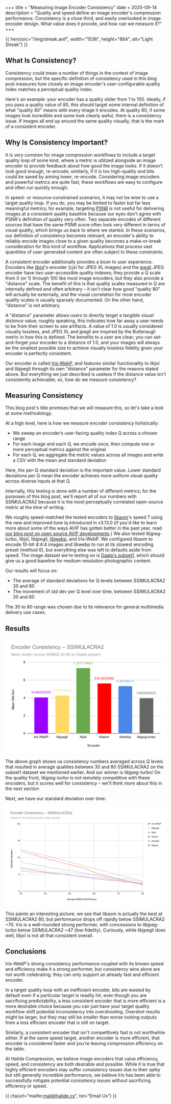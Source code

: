 +++
title = "Measuring Image Encoder Consistency"
date = 2025-09-14
description = "Quality and speed define an image encoder's compression performance. Consistency is a close third, and easily overlooked in image encoder design. What value does it provide, and how can we measure it?"
+++

{{ hero(src="/img/streak.avif", width="1536", height="864", alt="Light Streak") }}

## What Is Consistency?

Consistency could mean a number of things in the context of image compression, but the specific definition of consistency used in this blog post measures how closely an image encoder's user-configurable quality index matches a perceptual quality index.

Here's an example: your encoder has a quality slider from 1 to 100. Ideally, if you pass a quality value of 80, this should target some internal definition of what "quality 80" means with every image it encodes. At quality 80, if some images look incredible and some look clearly awful, there is a consistency issue. If images all end up around the same quality visually, that is the mark of a consistent encoder.

## Why Is Consistency Important?

It is very common for image compression workflows to include a target quality loop of some kind, where a metric is utilized alongside an image encoder to provide feedback about how good the image looks. If it doesn't look good enough, re-encode; similarly, if it is too high-quality and bits could be saved by aiming lower, re-encode. Considering image encoders and powerful metrics are quite fast, these workflows are easy to configure and often run quickly enough.

In speed- or resource-constrained scenarios, it may not be wise to use a target quality loop. If you do, you may be limited to faster but far less meaningful metrics; for example, targeting [PSNR](https://wiki.x266.mov/docs/metrics/PSNR) is not useful for delivering images at a consistent quality baseline because our eyes don't agree with PSNR's definition of quality very often. Two separate encodes of different sources that have the same PSNR score often look very different in terms of visual quality, which brings us back to where we started. In these scenarios, our definition of consistency becomes relevant; an encoder's ability to reliably encode images close to a given quality becomes a make-or-break consideration for this kind of workflow. Applications that process vast quantities of user-generated content are often subject to these constraints.

A consistent encoder additionally provides a boon to user experience. Encoders like [libjxl](https://github.com/libjxl/libjxl)'s encoder (cjxl for JPEG XL images) and the [jpegli](https://github.com/google/jpegli) JPEG encoder have two user-accessible quality indexes; they provide a Q scale from 0 (or 1) through 100 like most image encoders, but they also provide a "distance" scale. The benefit of this is that quality scales measured in Q are internally defined and often arbitrary – it isn't clear how good "quality 80" will actually be externally, and the visual correlation for most encoder quality scales is usually sparsely documented. On the other hand, "distance" is not arbitrary.

A "distance" parameter allows users to directly target a tangible *visual distance* value; roughly speaking, this indicates how far away a user needs to be from their screen to see artifacts. A value of 1.0 is usually considered visually lossless, and JPEG XL and jpegli are inspired by the Butteraugli metric in how this is defined. The benefits to a user are clear; you can set-and-forget your encoder to a distance of 1.0, and your images will always be the smallest possible size to achieve visually lossless fidelity given your encoder is perfectly consistent.

Our encoder is called [Iris-WebP](https://halide.cx/iris/), and features similar functionality to libjxl and libjpegli through its own "distance" parameter for the reasons stated above. But everything we just described is useless if the distance value isn't consistently achievable; so, how do we measure consistency?

## Measuring Consistency

This blog post's title promises that we will measure this, so let's take a look at some methodology.

At a high level, here is how we measure encoder consistency holistically:
- We sweep an encoder’s user-facing quality index Q across a chosen range
- For each image and each Q, we encode once, then compute one or more perceptual metrics against the original
- For each Q, we aggregate the metric values across all images and write a CSV with the mean and standard deviation

Here, the per-Q standard deviation is the important value. Lower standard deviations per Q mean the encoder achieves more uniform visual quality across diverse inputs at that Q.

Internally, this testing is done with a number of different metrics; for the purposes of this blog post, we'll report all of our numbers with SSIMULACRA2 because it is the most perceptually correlated open-source metric at the time of writing.

We roughly speed-matched the tested encoders to [libaom](https://aomedia.googlesource.com/aom/)'s speed 7 using the new and improved tune iq introduced in v3.13.0 (if you'd like to learn more about some of the ways AVIF has gotten better in the past year, read [our blog post on open source AVIF developments](https://halide.cx/blog/improving-avif-in-open-source).) We also tested libjpeg-turbo, libjxl, libjpegli, [libwebp](https://chromium.googlesource.com/webm/libwebp/), and Iris-WebP. We configured libaom to encode 10-bit 4:4:4 images and libwebp to run at its slowest encoding preset (method 6), but everything else was left to defaults aside from speed. The image dataset we're testing on is [Daala's subset1](https://github.com/WyohKnott/image-formats-comparison/tree/gh-pages/comparisonfiles/subset1/Original), which should give us a good baseline for medium-resolution photographic content.

Our results will focus on:
- The average of standard deviations for Q levels between SSIMULACRA2 30 and 80
- The movement of std dev per Q level over time, between SSIMULACRA2 30 and 80

The 30 to 80 range was chosen due to its relevance for general multimedia delivery use cases.

## Results

![Average standard deviation across Q levels](./img/avg_stddev_ssimu2.svg)

The above graph shows us consistency numbers averaged across Q levels that resulted in average qualities between 30 and 80 SSIMULACRA2 on the subset1 dataset we mentioned earlier. And our winner is libjpeg-turbo! On the quality front, libjpeg-turbo is not remotely competitive with these encoders, but it scores well for consistency – we'll think more about this in the next section

Next, we have our standard deviation over time:

![Standard deviation graphed](./img/stddev_graphed_ssimu2.svg)

This paints an interesting picture; we see that libaom is actually the best at SSIMULACRA2 80, but performance drops off rapidly below SSIMULACRA2 ~70. Iris is a well-rounded strong performer, with concessions to libjpeg-turbo below SSIMULACRA2 ~47 (low fidelity). Curiously, while libjpegli does well, libjxl is not all that consistent overall.

## Conclusions

Iris-WebP's strong consistency performance coupled with its known speed and efficiency make it a strong performer, but consistency wins alone are not worth celebrating; they can only support an already fast and efficient encoder.

In a target quality loop with an inefficient encoder, bits are wasted by default even if a particular target is readily hit; even though you are sacrificing predictability, a less consistent encoder that is more efficient is a more desirable choice because you can just have your target quality workflow shift potential inconsistency into overshooting. Overshot results might be larger, but they may still be smaller than worse looking outputs from a less efficient encoder that is still on target.

Similarly, a consistent encoder that isn't competitively fast is not worthwhile either. If at the same speed target, another encoder is more efficient, that encoder is considered faster and you're leaving compression efficiency on the table.

At Halide Compression, we believe image encoders that value efficiency, speed, and consistency are both desirable and possible. While it is true that highly efficient encoders may suffer consistency issues due to their spiky but still generally incredible performance, we believe Iris has been able to successfully mitigate potential consistency issues without sacrificing efficiency or speed.

{{ cta(url="mailto:mail@halide.cx", txt="Email Us") }}
